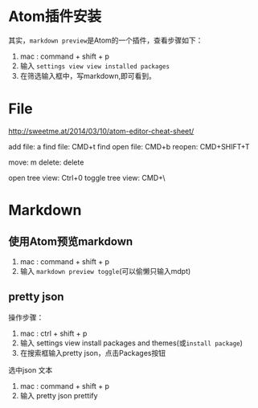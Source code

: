 # Atom插件安装
其实，`markdown preview`是Atom的一个插件，查看步骤如下：

1. mac : command + shift + p
2. 输入 `settings view view installed packages`
3. 在筛选输入框中，写markdown,即可看到。

# File
http://sweetme.at/2014/03/10/atom-editor-cheat-sheet/

  add file: a
  find file: CMD+t
  find open file: CMD+b
  reopen: CMD+SHIFT+T

  move: m
  delete: delete

  open tree view: Ctrl+0
  toggle tree view: CMD+\

# Markdown

## 使用Atom预览markdown
1. mac : command + shift + p
2. 输入 `markdown preview toggle`(可以偷懒只输入mdpt)

## pretty json
操作步骤：
1. mac : ctrl + shift + p
2. 输入 settings view install packages and themes(或`install package`)
3. 在搜索框输入pretty json，点击Packages按钮

选中json 文本

1. mac : command + shift + p
2. 输入 pretty json prettify
